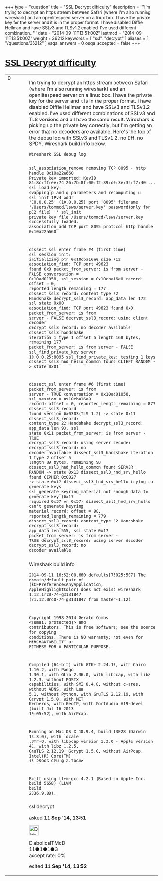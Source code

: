 +++
type = "question"
title = "SSL Decrypt difficulty"
description = '''I&#x27;m trying to decrypt an https stream between Safari (where I&#x27;m also running wireshark) and an openlitespeed server on a linux box. I have the private key for the server and it is in the proper format. I have disabled Diffie Hellman and have SSLv3 and TLSv1.2 enabled. I&#x27;ve used different combination...'''
date = "2014-09-11T13:51:00Z"
lastmod = "2014-09-11T13:51:00Z"
weight = 36212
keywords = [ "ssl", "decrypt" ]
aliases = [ "/questions/36212" ]
osqa_answers = 0
osqa_accepted = false
+++

<div class="headNormal">

# [SSL Decrypt difficulty](/questions/36212/ssl-decrypt-difficulty)

</div>

<div id="main-body">

<div id="askform">

<table id="question-table" style="width:100%;"><colgroup><col style="width: 50%" /><col style="width: 50%" /></colgroup><tbody><tr class="odd"><td style="width: 30px; vertical-align: top"><div class="vote-buttons"><span id="post-36212-upvote" class="ajax-command post-vote up" rel="nofollow" title="I like this post (click again to cancel)"> </span><div id="post-36212-score" class="post-score" title="current number of votes">0</div><span id="post-36212-downvote" class="ajax-command post-vote down" rel="nofollow" title="I dont like this post (click again to cancel)"> </span> <span id="favorite-mark" class="ajax-command favorite-mark" rel="nofollow" title="mark/unmark this question as favorite (click again to cancel)"> </span><div id="favorite-count" class="favorite-count"></div></div></td><td><div id="item-right"><div class="question-body"><p>I'm trying to decrypt an https stream between Safari (where I'm also running wireshark) and an openlitespeed server on a linux box. I have the private key for the server and it is in the proper format. I have disabled Diffie Hellman and have SSLv3 and TLSv1.2 enabled. I've used different combinations of SSLv3 and TLS versions and all have the same result. Wireshark is picking up the private key correctly, but I'm getting an error that no decoders are available. Here's the top of the debug log with SSLv3 and TLSv1.2, no DH, no SPDY. Wireshark build info below.</p><pre><code>Wireshark SSL debug log

ssl_association_remove removing TCP 8095 - http handle 0x10a22a660
Private key imported: KeyID 85:8c:ff:ee:74:26:7b:8f:00:f2:39:d0:3e:35:f7:40:...
ssl_load_key: swapping p and q parameters and recomputing u
ssl_init IPv4 addr &#39;10.0.0.25&#39; (10.0.0.25) port &#39;8095&#39; filename &#39;/Users/tommcd/lsws/server.key&#39; password(only for p12 file) &#39;&#39;
ssl_init private key file /Users/tommcd/lsws/server.key successfully loaded.
association_add TCP port 8095 protocol http handle 0x10a22a660

dissect_ssl enter frame #4 (first time)
ssl_session_init: initializing ptr 0x10cba16e0 size 712
association_find: TCP port 49623 found 0x0
packet_from_server: is from server - FALSE
  conversation = 0x10ad01058, ssl_session = 0x10cba16e0
  record: offset = 0, reported_length_remaining = 177
dissect_ssl3_record: content_type 22 Handshake
decrypt_ssl3_record: app_data len 172, ssl state 0x00
association_find: TCP port 49623 found 0x0
packet_from_server: is from server - FALSE
decrypt_ssl3_record: using client decoder
decrypt_ssl3_record: no decoder available
dissect_ssl3_handshake iteration 1 type 1 offset 5 length 168 bytes, remaining 177 
packet_from_server: is from server - FALSE
ssl_find_private_key server 10.0.0.25:8095
ssl_find_private_key: testing 1 keys
dissect_ssl3_hnd_hello_common found CLIENT RANDOM -&gt; state 0x01

dissect_ssl enter frame #6 (first time)
packet_from_server: is from server - TRUE
  conversation = 0x10ad01058, ssl_session = 0x10cba16e0
  record: offset = 0, reported_length_remaining = 877
dissect_ssl3_record found version 0x0303(TLS 1.2) -&gt; state 0x11
dissect_ssl3_record: content_type 22 Handshake
decrypt_ssl3_record: app_data len 93, ssl state 0x11
packet_from_server: is from server - TRUE
decrypt_ssl3_record: using server decoder
decrypt_ssl3_record: no decoder available
dissect_ssl3_handshake iteration 1 type 2 offset 5 length 89 bytes, remaining 98 
dissect_ssl3_hnd_hello_common found SERVER RANDOM -&gt; state 0x13
dissect_ssl3_hnd_srv_hello found CIPHER 0xC027 -&gt; state 0x17
dissect_ssl3_hnd_srv_hello trying to generate keys
ssl_generate_keyring_material not enough data to generate key (0x17 required 0x37 or 0x57)
dissect_ssl3_hnd_srv_hello can&#39;t generate keyring material
  record: offset = 98, reported_length_remaining = 779
dissect_ssl3_record: content_type 22 Handshake
decrypt_ssl3_record: app_data len 555, ssl state 0x17
packet_from_server: is from server - TRUE
decrypt_ssl3_record: using server decoder
decrypt_ssl3_record: no decoder available</code></pre><p>Wireshark build info</p><pre><code>2014-09-11 16:52:00.660 defaults[75025:507] 
The domain/default pair of (kCFPreferencesAnyApplication, AppleHighlightColor) does not exist
wireshark 1.12.1rc0-74-g3131847 (v1.12.0rc0-74-g3131847 from master-1.12)

Copyright 1998-2014 Gerald Combs &lt;[email protected]&gt; and contributors.
This is free software; see the source for copying conditions. There is NO
warranty; not even for MERCHANTABILITY or FITNESS FOR A PARTICULAR PURPOSE.

Compiled (64-bit) with GTK+ 2.24.17, with Cairo 1.10.2, with Pango 1.30.1, with
GLib 2.36.0, with libpcap, with libz 1.2.3, without POSIX capabilities, with SMI
0.4.8, without c-ares, without ADNS, with Lua 5.1, without Python, with GnuTLS
2.12.19, with Gcrypt 1.5.0, with MIT Kerberos, with GeoIP, with PortAudio
V19-devel (built Jul 16 2013 19:05:52), with AirPcap.

Running on Mac OS X 10.9.4, build 13E28 (Darwin 13.3.0), with locale .UTF-8,
with libpcap version 1.3.0 - Apple version 41, with libz 1.2.5, GnuTLS 2.12.19,
Gcrypt 1.5.0, without AirPcap.
       Intel(R) Core(TM) i5-2500S CPU @ 2.70GHz

Built using llvm-gcc 4.2.1 (Based on Apple Inc. build 5658) (LLVM build
2336.9.00).</code></pre></div><div id="question-tags" class="tags-container tags"><span class="post-tag tag-link-ssl" rel="tag" title="see questions tagged &#39;ssl&#39;">ssl</span> <span class="post-tag tag-link-decrypt" rel="tag" title="see questions tagged &#39;decrypt&#39;">decrypt</span></div><div id="question-controls" class="post-controls"></div><div class="post-update-info-container"><div class="post-update-info post-update-info-user"><p>asked <strong>11 Sep '14, 13:51</strong></p><img src="https://secure.gravatar.com/avatar/79b965f8bf193f4c5f6f1da27da80c75?s=32&amp;d=identicon&amp;r=g" class="gravatar" width="32" height="32" alt="DiabolicalTMcD&#39;s gravatar image" /><p><span>DiabolicalTMcD</span><br />
<span class="score" title="11 reputation points">11</span><span title="1 badges"><span class="badge1">●</span><span class="badgecount">1</span></span><span title="1 badges"><span class="silver">●</span><span class="badgecount">1</span></span><span title="3 badges"><span class="bronze">●</span><span class="badgecount">3</span></span><br />
<span class="accept_rate" title="Rate of the user&#39;s accepted answers">accept rate:</span> <span title="DiabolicalTMcD has no accepted answers">0%</span></p></div><div class="post-update-info post-update-info-edited"><p><span> edited <strong>11 Sep '14, 13:52</strong> </span></p></div></div><div id="comments-container-36212" class="comments-container"></div><div id="comment-tools-36212" class="comment-tools"></div><div class="clear"></div><div id="comment-36212-form-container" class="comment-form-container"></div><div class="clear"></div></div></td></tr></tbody></table>

</div>

</div>

